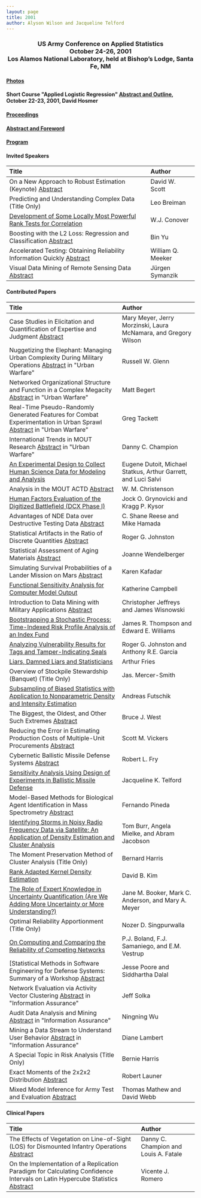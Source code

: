 ```yaml
---
layout: page
title: 2001
author: Alyson Wilson and Jacqueline Telford
---
```

<div align="center"><h3>US Army Conference on Applied Statistics<br>
October 24-26, 2001<br>
Los Alamos National Laboratory, held at Bishop’s Lodge, Santa Fe, NM</h3></div>


#### [Photos](https://alysongwilson.github.io/ACAS/DOE6/2001.pdf)

#### Short Course "Applied Logistic Regression" [Abstract and Outline](https://alysongwilson.github.io/ACAS/DOE6/ACAS07.pdf#page=1), October 22-23, 2001, David Hosmer

#### [Proceedings](https://alysongwilson.github.io/ACAS/DOE6/ACAS07.pdf#page=i)

#### [Abstract and Foreword](https://alysongwilson.github.io/ACAS/DOE6/ACAS07.pdf#page=viii)

#### [Program](https://alysongwilson.github.io/ACAS/DOE6/ACAS07Program.pdf#page=1)


#### Invited Speakers

| Title | Author |
| :--- | :--- |
| On a New Approach to Robust Estimation (Keynote) [Abstract](https://alysongwilson.github.io/ACAS/DOE6/ACAS07.pdf#page=3) | David W. Scott |
| Predicting and Understanding Complex Data (Title Only) | Leo Breiman |
| [Development of Some Locally Most Powerful Rank Tests for Correlation](https://alysongwilson.github.io/ACAS/DOE6/ACAS07.pdf#page=79) | W.J. Conover |
| Boosting with the L2 Loss: Regression and Classification [Abstract](https://alysongwilson.github.io/ACAS/DOE6/ACAS07.pdf#page=101) | Bin Yu |
| Accelerated Testing: Obtaining Reliability Information Quickly [Abstract](https://alysongwilson.github.io/ACAS/DOE6/ACAS07.pdf#page=172) | William Q. Meeker |
| Visual Data Mining of Remote Sensing Data [Abstract](https://alysongwilson.github.io/ACAS/DOE6/ACAS07.pdf#page=174) | Jürgen Symanzik |


#### Contributed Papers

| Title | Author |
| :--- | :--- |
| Case Studies in Elicitation and Quantification of Expertise and Judgment [Abstract](https://alysongwilson.github.io/ACAS/DOE6/Master01.pdf#page=3) | Mary Meyer, Jerry Morzinski, Laura McNamara, and Gregory Wilson |
| Nuggetizing the Elephant: Managing Urban Complexity During Military Operations [Abstract](https://alysongwilson.github.io/ACAS/DOE6/Master01.pdf#page=5) in "Urban Warfare" | Russell W. Glenn |
| Networked Organizational Structure and Function in a Complex Megacity [Abstract](https://alysongwilson.github.io/ACAS/DOE6/Master01.pdf#page=5) in "Urban Warfare" | Matt Begert |
| Real-Time Pseudo-Randomly Generated Features for Combat Experimentation in Urban Sprawl [Abstract](https://alysongwilson.github.io/ACAS/DOE6/Master01.pdf#page=6) in "Urban Warfare" | Greg Tackett |
| International Trends in MOUT Research [Abstract](https://alysongwilson.github.io/ACAS/DOE6/Master01.pdf#page=6) in "Urban Warfare" | Danny C. Champion|
| [An Experimental Design to Collect Human Science Data for Modeling and Analysis](https://alysongwilson.github.io/ACAS/DOE6/Master01.pdf#page=8) | Eugene Dutoit, Michael Statkus, Arthur Garrett, and Luci Salvi |
| Analysis in the MOUT ACTD [Abstract](https://alysongwilson.github.io/ACAS/DOE6/Master01.pdf#page=16) | W. M. Christenson |
| [Human Factors Evaluation of the Digitized Battlefield (DCX Phase I)](https://alysongwilson.github.io/ACAS/DOE6/Master01.pdf#page=17) | Jock O. Grynovicki and Kragg P. Kysor |
| Advantages of NDE Data over Destructive Testing Data [Abstract](https://alysongwilson.github.io/ACAS/DOE6/Master01.pdf#page=32) | C. Shane Reese and Mike Hamada |
| Statistical Artifacts in the Ratio of Discrete Quantities [Abstract](https://alysongwilson.github.io/ACAS/DOE6/Master01.pdf#page=33) | Roger G. Johnston |
| Statistical Assessment of Aging Materials [Abstract](https://alysongwilson.github.io/ACAS/DOE6/Master01.pdf#page=34) | Joanne Wendelberger |
| Simulating Survival Probabilities of a Lander Mission on Mars [Abstract](https://alysongwilson.github.io/ACAS/DOE6/Master01.pdf#page=34) | Karen Kafadar |
| [Functional Sensitivity Analysis for Computer Model Output](https://alysongwilson.github.io/ACAS/DOE6/Master01.pdf#page=35) | Katherine Campbell |
| Introduction to Data Mining with Military Applications [Abstract](https://alysongwilson.github.io/ACAS/DOE6/Master01.pdf#page=47) | Christopher Jeffreys and James Wisnowski |
| [Bootstrapping a Stochastic Process: Time-Indexed Risk Profile Analysis of an Index Fund](https://alysongwilson.github.io/ACAS/DOE6/Master01.pdf#page=50) | James R. Thompson and Edward E. Williams |
| [Analyzing Vulnerability Results for Tags and Tamper-Indicating Seals](https://alysongwilson.github.io/ACAS/DOE6/Master01.pdf#page=60) | Roger G. Johnston and Anthony R.E. Garcia |
| [Liars, Damned Liars and Statisticians](https://alysongwilson.github.io/ACAS/DOE6/Master01.pdf#page=69) | Arthur Fries |
| Overview of Stockpile Stewardship (Banquet) (Title Only) | Jas. Mercer-Smith |
| [Subsampling of Biased Statistics with Application to Nonparametric Density and Intensity Estimation](https://alysongwilson.github.io/ACAS/DOE6/Master01.pdf#page=103) | Andreas Futschik |
| The Biggest, the Oldest, and Other Such Extremes [Abstract](https://alysongwilson.github.io/ACAS/DOE6/Master01.pdf#page=109) | Bruce J. West |
| Reducing the Error in Estimating Production Costs of Multiple-Unit Procurements [Abstract](https://alysongwilson.github.io/ACAS/DOE6/Master01.pdf#page=109) | Scott M. Vickers |
| Cybernetic Ballistic Missile Defense Systems [Abstract](https://alysongwilson.github.io/ACAS/DOE6/Master01.pdf#page=110) | Robert L. Fry |
| [Sensitivity Analysis Using Design of Experiments in Ballistic Missile Defense](https://alysongwilson.github.io/ACAS/DOE6/Master01.pdf#page=111) | Jacqueline K. Telford |
| Model-Based Methods for Biological Agent Identification in Mass Spectrometry [Abstract](https://alysongwilson.github.io/ACAS/DOE6/Master01.pdf#page=125) | Fernando Pineda |
| [Identifying Storms in Noisy Radio Frequency Data via Satellite: An Application of Density Estimation and Cluster Analysis](https://alysongwilson.github.io/ACAS/DOE6/Master01.pdf#page=127) | Tom Burr, Angela Mielke, and Abram Jacobson |
| The Moment Preservation Method of Cluster Analysis (Title Only) | Bernard Harris |
| [Rank Adapted Kernel Density Estimation](https://alysongwilson.github.io/ACAS/DOE6/Master01.pdf#page=142) | David B. Kim |
| [The Role of Expert Knowledge in Uncertainty Quantification (Are We Adding More Uncertainty or More Understanding?)](https://alysongwilson.github.io/ACAS/DOE6/Master01.pdf#page=155) | Jane M. Booker, Mark C. Anderson, and Mary A. Meyer |
| Optimal Reliability Apportionment (Title Only) | Nozer D. Singpurwalla |
| [On Computing and Comparing the Reliability of Competing Networks](https://alysongwilson.github.io/ACAS/DOE6/Master01.pdf#page=163) | P.J. Boland, F.J. Samaniego, and E.M. Vestrup |
| [Statistical Methods in Software Engineering for Defense Systems: Summary of a Workshop [Abstract](https://alysongwilson.github.io/ACAS/DOE6/Master01.pdf#page=170) | Jesse Poore and Siddhartha Dalal |
| Network Evaluation via Activity Vector Clustering [Abstract](https://alysongwilson.github.io/ACAS/DOE6/Master01.pdf#page=171) in "Information Assurance" | Jeff Solka |
| Audit Data Analysis and Mining [Abstract](https://alysongwilson.github.io/ACAS/DOE6/Master01.pdf#page=171) in "Information Assurance" | Ningning Wu |
| Mining a Data Stream to Understand User Behavior [Abstract](https://alysongwilson.github.io/ACAS/DOE6/Master01.pdf#page=171) in "Information Assurance" | Diane Lambert |
| A Special Topic in Risk Analysis (Title Only) | Bernie Harris |
| Exact Moments of the 2x2x2 Distribution [Abstract](https://alysongwilson.github.io/ACAS/DOE6/Master01.pdf#page=173) | Robert Launer |
| Mixed Model Inference for Army Test and Evaluation [Abstract](https://alysongwilson.github.io/ACAS/DOE6/Master01.pdf#page=173) | Thomas Mathew and David Webb |


#### Clinical Papers

| Title | Author |
| :--- | :--- |
| The Effects of Vegetation on Line-of-Sight (LOS) for Dismounted Infantry Operations [Abstract](https://alysongwilson.github.io/ACAS/DOE6/Master01.pdf#page=47) | Danny C. Champion and Louis A. Fatale |
| On the Implementation of a Replication Paradigm for Calculating Confidence Intervals on Latin Hypercube Statistics [Abstract](https://alysongwilson.github.io/ACAS/DOE6/Master01.pdf#page=48) | Vicente J. Romero |
